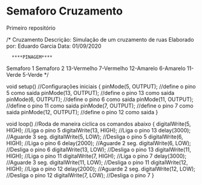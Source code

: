 # Semaforo Cruzamento
 Primeiro repositório

/*
Cruzamento
Descrição: Simulação de um cruzamento de ruas
Elaborado por: Eduardo Garcia
Data: 01/09/2020

	  ****PINAGEM****
Semaforo 1		Semaforo 2
13-Vermelho		7-Vermelho
12-Amarelo		6-Amarelo
11-Verde		5-Verde
*/



void setup()	//Configurações iniciais
{
  pinMode(5, OUTPUT);	//define o pino 5 como saida
  pinMode(13, OUTPUT);	//define o pino 13 como saida
  pinMode(6, OUTPUT);	//define o pino 6 como saida
  pinMode(11, OUTPUT);	//define o pino 11 como saida
  pinMode(7, OUTPUT);	//define o pino 7 como saida
  pinMode(12, OUTPUT);	//define o pino 12 como saida
}

void loop()	//Roda de maneira ciclica os comandos abaixo
{
  digitalWrite(5, HIGH);	//Liga o pino 5
  digitalWrite(13, HIGH);	//Liga o pino 13
  delay(3000);				//Aguarde 3 seg.
  digitalWrite(5, LOW);		//Desliga o pino 5
  digitalWrite(6, HIGH);	//Liga o pino 6
  delay(2000);				//Aguarde 2 seg.
  digitalWrite(6, LOW);		//Desliga o pino 6
  digitalWrite(13, LOW);	//Desliga o pino 13
  digitalWrite(11, HIGH);	//Liga o pino 11
  digitalWrite(7, HIGH);	//Liga o pino 7
  delay(3000);				//Aguarde 3 seg.
  digitalWrite(11, LOW);	//Desliga o pino 11
  digitalWrite(12, HIGH);	//Liga o pino 12
  delay(2000);				//Aguarde 2 seg.
  digitalWrite(12, LOW);	//Desliga o pino 12
  digitalWrite(7, LOW);		//Desliga o pino 7
}
